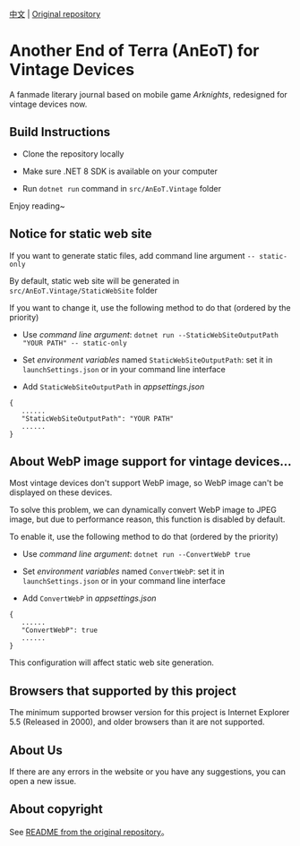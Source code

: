 [中文](README.md) | [Original repository](https://github.com/TCA-Arknights/aneot)

# Another End of Terra (AnEoT) for Vintage Devices

A fanmade literary journal based on mobile game *Arknights*, redesigned for vintage devices now.

## Build Instructions

- Clone the repository locally

- Make sure .NET 8 SDK is available on your computer

- Run `dotnet run` command in `src/AnEoT.Vintage` folder

Enjoy reading~

## Notice for static web site

If you want to generate static files, add command line argument ```-- static-only```

By default, static web site will be generated in `src/AnEoT.Vintage/StaticWebSite` folder

If you want to change it, use the following method to do that (ordered by the priority)
- Use *command line argument*:
```dotnet run --StaticWebSiteOutputPath "YOUR PATH" -- static-only```
- Set *environment variables* named ```StaticWebSiteOutputPath```: set it in ```launchSettings.json``` or in your command line interface

- Add ```StaticWebSiteOutputPath``` in *appsettings.json*
```
{
   ......
   "StaticWebSiteOutputPath": "YOUR PATH"
   ......
}
```

## About WebP image support for vintage devices...

Most vintage devices don't support WebP image, so WebP image can't be displayed on these devices.

To solve this problem, we can dynamically convert WebP image to JPEG image, but due to performance reason, this function is disabled by default.

To enable it, use the following method to do that (ordered by the priority)
- Use *command line argument*:
```dotnet run --ConvertWebP true```
- Set *environment variables* named ```ConvertWebP```: set it in ```launchSettings.json``` or in your command line interface

- Add ```ConvertWebP``` in *appsettings.json*
```
{
   ......
   "ConvertWebP": true
   ......
}
```

This configuration will affect static web site generation.

## Browsers that supported by this project

The minimum supported browser version for this project is Internet Explorer 5.5 (Released in 2000), and older browsers than it are not supported.

## About Us

If there are any errors in the website or you have any suggestions, you can open a new issue.

## About copyright

See [README from the original repository](https://github.com/TCA-Arknights/aneot?tab=readme-ov-file#about-copyright)。